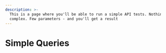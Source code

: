 ```yaml
---
description: >-
  This is a page where you'll be able to run a simple API tests. Nothing
  complex. Few parameters - and you'll get a result
---
```


# Simple Queries

